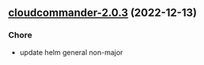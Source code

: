 

## [cloudcommander-2.0.3](https://github.com/truecharts/charts/compare/cloudcommander-2.0.2...cloudcommander-2.0.3) (2022-12-13)

### Chore

- update helm general non-major
  
  